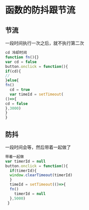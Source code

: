 
# 函数的防抖跟节流

## 节流

一段时间执行一次之后，就不执行第二次

```javascript
cd 冷却时间
function fn(){}
var cd = false
button.onclick = function(){
if(cd){
//
}else{
fn()
  cd = true
  var timeId = setTimeout(
()=>{
cd = false
},3000)
}
}
```

## 防抖

一段时间会等，然后带着一起做了

```javascript
带着一起做
var timerId = null 
button.onclick = function(){
  if(timerId){
  window.clearTimeout(timerId)
  }
  timeId = setTimeout(()=>{
  fn()
    timerId = null
  },5000)
 }
```
